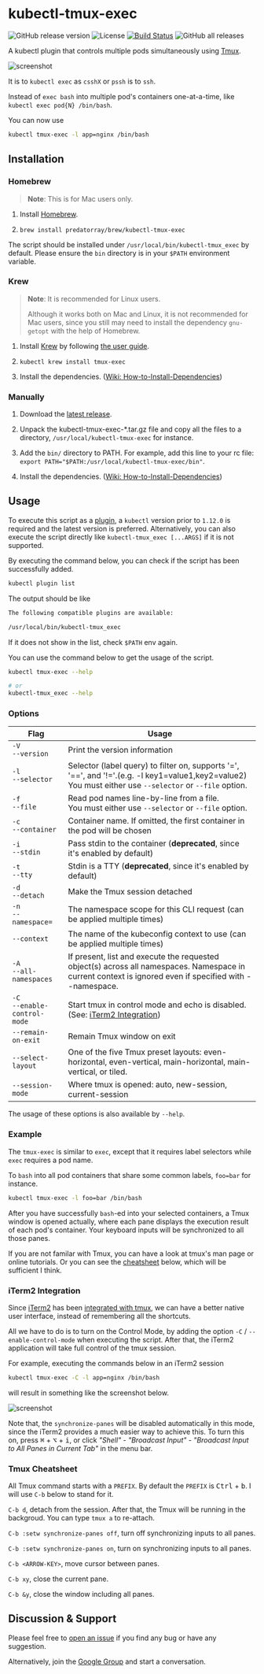 # kubectl-tmux-exec

![GitHub release version](https://img.shields.io/github/v/release/predatorray/kubectl-tmux-exec)
![License](https://img.shields.io/github/license/predatorray/kubectl-tmux-exec)
[![Build Status](https://travis-ci.org/predatorray/kubectl-tmux-exec.svg?branch=master)](https://travis-ci.org/predatorray/kubectl-tmux-exec)
![GitHub all releases](https://img.shields.io/github/downloads/predatorray/kubectl-tmux-exec/total)

A kubectl plugin that controls multiple pods simultaneously using [Tmux](https://github.com/tmux/tmux).

![screenshot](../assets/screenshot.png?raw=true)

It is to `kubectl exec` as `csshX` or `pssh` is to `ssh`.

Instead of `exec bash` into multiple pod's containers one-at-a-time, like `kubectl exec pod{N} /bin/bash`.

You can now use

```sh
kubectl tmux-exec -l app=nginx /bin/bash
```

## Installation 

### Homebrew

> **Note**: This is for Mac users only.

1. Install [Homebrew](https://brew.sh/).

2. `brew install predatorray/brew/kubectl-tmux-exec`

The script should be installed under `/usr/local/bin/kubectl-tmux_exec` by default. Please ensure the `bin` directory is in your `$PATH` environment variable.

### Krew

> **Note**: It is recommended for Linux users.
> 
> Although it works both on Mac and Linux, it is not recommended for Mac users, since you still may need to install the dependency `gnu-getopt` with the help of Homebrew.

1. Install [Krew](https://krew.sigs.k8s.io/) by following [the user guide](https://krew.sigs.k8s.io/docs/user-guide/setup/install/).

2. `kubectl krew install tmux-exec`

3. Install the dependencies. ([Wiki: How-to-Install-Dependencies](https://github.com/predatorray/kubectl-tmux-exec/wiki/How-to-Install-Dependencies))

### Manually

1. Download the [latest release](https://github.com/predatorray/kubectl-tmux-exec/releases/latest).

2. Unpack the kubectl-tmux-exec-*.tar.gz file and copy all the files to a directory, `/usr/local/kubectl-tmux-exec` for instance.

3. Add the `bin/` directory to PATH. For example, add this line to your rc file: `export PATH="$PATH:/usr/local/kubectl-tmux-exec/bin"`.

4. Install the dependencies. ([Wiki: How-to-Install-Dependencies](https://github.com/predatorray/kubectl-tmux-exec/wiki/How-to-Install-Dependencies))

## Usage

To execute this script as a [plugin]((https://kubernetes.io/docs/tasks/extend-kubectl/kubectl-plugins/)), a `kubectl` version prior to `1.12.0` is required and the latest version is preferred. Alternatively, you can also execute the script directly like `kubectl-tmux_exec [...ARGS]` if it is not supported.

By executing the command below, you can check if the script has been successfully added.

```sh
kubectl plugin list
```

The output should be like

```txt
The following compatible plugins are available:

/usr/local/bin/kubectl-tmux_exec
```

If it does not show in the list, check `$PATH` env again.

You can use the command below to get the usage of the script.

```sh
kubectl tmux-exec --help

# or
kubectl-tmux_exec --help
```

### Options

Flag | Usage
--- | ---
`-V`<br>`--version` | Print the version information
`-l`<br>`--selector` | Selector (label query) to filter on, supports '=', '==', and '!='.(e.g. -l key1=value1,key2=value2)<br>You must either use `--selector` or `--file` option.
`-f`<br>`--file` | Read pod names line-by-line from a file.<br>You must either use `--selector` or `--file` option.
`-c`<br>`--container` | Container name. If omitted, the first container in the pod will be chosen
`-i`<br>`--stdin` | Pass stdin to the container (**deprecated**, since it's enabled by default)
`-t`<br>`--tty` | Stdin is a TTY (**deprecated**, since it's enabled by default)
`-d`<br>`--detach` | Make the Tmux session detached
`-n`<br>`--namespace=` | The namespace scope for this CLI request (can be applied multiple times)
`--context` | The name of the kubeconfig context to use (can be applied multiple times)
`-A`<br>`--all-namespaces` | If present, list and execute the requested object(s) across all namespaces. Namespace in current context is ignored even if specified with --namespace.
`-C`<br>`--enable-control-mode` | Start tmux in control mode and echo is disabled. (See: [iTerm2 Integration](#iterm2-integration))
`--remain-on-exit` | Remain Tmux window on exit
`--select-layout` | One of the five Tmux preset layouts: even-horizontal, even-vertical, main-horizontal, main-vertical, or tiled.
`--session-mode` | Where tmux is opened: auto, new-session, current-session

The usage of these options is also available by `--help`.

### Example

The `tmux-exec` is similar to `exec`, except that it requires label selectors while `exec` requires a pod name.

To `bash` into all pod containers that share some common labels, `foo=bar` for instance.

```sh
kubectl tmux-exec -l foo=bar /bin/bash
```

After you have successfully `bash`-ed into your selected containers, a Tmux window is opened actually, where each pane displays the execution result of each pod's container. Your keyboard inputs will be synchronized to all those panes.

If you are not familar with Tmux, you can have a look at tmux's man page or online tutorials. Or you can see the [cheatsheet](#tmux-cheatsheet) below, which will be sufficient I think.

### iTerm2 Integration

Since [iTerm2](https://iterm2.com/index.html) has been [integrated with tmux](https://iterm2.com/documentation-tmux-integration.html), we can have a better native user interface, instead of remembering all the shortcuts.

All we have to do is to turn on the Control Mode, by adding the option `-C` / `--enable-control-mode` when executing the script. After that, the iTerm2 application will take full control of the tmux session.

For example, executing the commands below in an iTerm2 session

```sh
kubectl tmux-exec -C -l app=nginx /bin/bash
```

will result in something like the screenshot below.

![screenshot](../assets/screenshot-iterm2-integration.png?raw=true)

Note that, the `synchronize-panes` will be disabled automatically in this mode, since the iTerm2 provides a much easier way to achieve this. To turn this on, press <kbd>⌘</kbd> + <kbd>⌥</kbd> + <kbd>i</kbd>, or click *"Shell"* - *"Broadcast Input"* - *"Broadcast Input to All Panes in Current Tab"* in the menu bar.

### Tmux Cheatsheet

All Tmux command starts with a `PREFIX`. By default the `PREFIX` is <kbd>Ctrl</kbd> + <kbd>b</kbd>. I will use `C-b` below to stand for it.

`C-b d`, detach from the session. After that, the Tmux will be running in the backgroud. You can type `tmux a` to re-attach.

`C-b :setw synchronize-panes off`, turn off synchronizing inputs to all panes.

`C-b :setw synchronize-panes on`, turn on synchronizing inputs to all panes.

`C-b <ARROW-KEY>`, move cursor between panes.

`C-b xy`, close the current pane.

`C-b &y`, close the window including all panes.

## Discussion & Support

Please feel free to [open an issue](https://github.com/predatorray/kubectl-tmux-exec/issues/new) if you find any bug or have any suggestion.

Alternatively, join the [Google Group](https://groups.google.com/g/kubectl-tmux-exec) and start a conversation.
